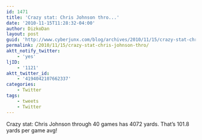 ```yaml
---
id: 1471
title: 'Crazy stat: Chris Johnson thro...'
date: '2010-11-15T11:28:32-04:00'
author: DizkoDan
layout: post
guid: 'http://www.cyberjunx.com/blog/archives/2010/11/15/crazy-stat-chris-johnson-thro/'
permalink: /2010/11/15/crazy-stat-chris-johnson-thro/
aktt_notify_twitter:
    - 'yes'
ljID:
    - '1121'
aktt_twitter_id:
    - '4194042107662337'
categories:
    - Twitter
tags:
    - tweets
    - Twitter
---
```


Crazy stat: Chris Johnson through 40 games has 4072 yards. That’s 101.8 yards per game avg!
